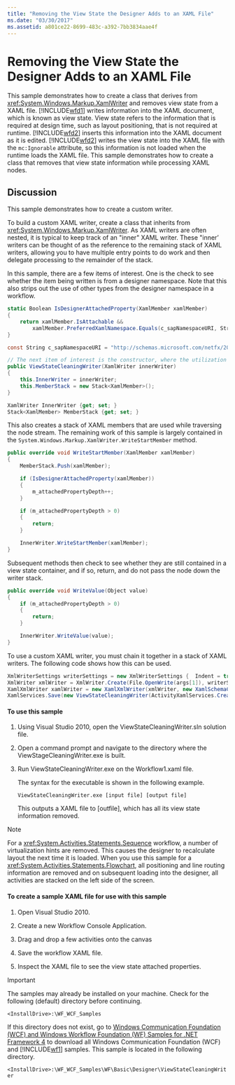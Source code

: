 ```yaml
---
title: "Removing the View State the Designer Adds to an XAML File"
ms.date: "03/30/2017"
ms.assetid: a801ce22-8699-483c-a392-7bb3834aae4f
---
```

# Removing the View State the Designer Adds to an XAML File
This sample demonstrates how to create a class that derives from <xref:System.Windows.Markup.XamlWriter> and removes view state from a XAML file. [!INCLUDE[wfd1](../../../../includes/wfd1-md.md)] writes information into the XAML document, which is known as view state. View state refers to the information that is required at design time, such as layout positioning, that is not required at runtime. [!INCLUDE[wfd2](../../../../includes/wfd2-md.md)] inserts this information into the XAML document as it is edited. [!INCLUDE[wfd2](../../../../includes/wfd2-md.md)] writes the view state into the XAML file with the `mc:Ignorable` attribute, so this information is not loaded when the runtime loads the XAML file. This sample demonstrates how to create a class that removes that view state information while processing XAML nodes.

## Discussion
 This sample demonstrates how to create a custom writer.

 To build a custom XAML writer, create a class that inherits from <xref:System.Windows.Markup.XamlWriter>. As XAML writers are often nested, it is typical to keep track of an "inner" XAML writer. These "inner’ writers can be thought of as the reference to the remaining stack of XAML writers, allowing you to have multiple entry points to do work and then delegate processing to the remainder of the stack.

 In this sample, there are a few items of interest. One is the check to see whether the item being written is from a designer namespace. Note that this also strips out the use of other types from the designer namespace in a workflow.

```csharp
static Boolean IsDesignerAttachedProperty(XamlMember xamlMember)
{
    return xamlMember.IsAttachable &&
        xamlMember.PreferredXamlNamespace.Equals(c_sapNamespaceURI, StringComparison.OrdinalIgnoreCase);
}

const String c_sapNamespaceURI = "http://schemas.microsoft.com/netfx/2009/xaml/activities/presentation";

// The next item of interest is the constructor, where the utilization of the inner XAML writer is seen.
public ViewStateCleaningWriter(XamlWriter innerWriter)
{
    this.InnerWriter = innerWriter;
    this.MemberStack = new Stack<XamlMember>();
}

XamlWriter InnerWriter {get; set; }
Stack<XamlMember> MemberStack {get; set; }
```

 This also creates a stack of XAML members that are used while traversing the node stream. The remaining work of this sample is largely contained in the <!--zz  <xref:System.Windows.Markup.XamlWriter.WriteStartMember%2A>--> `System.Windows.Markup.XamlWriter.WriteStartMember` method.

```csharp
public override void WriteStartMember(XamlMember xamlMember)
{
    MemberStack.Push(xamlMember);

    if (IsDesignerAttachedProperty(xamlMember))
    {
        m_attachedPropertyDepth++;
    }

    if (m_attachedPropertyDepth > 0)
    {
        return;
    }

    InnerWriter.WriteStartMember(xamlMember);
}
```

 Subsequent methods then check to see whether they are still contained in a view state container, and if so, return, and do not pass the node down the writer stack.

```csharp
public override void WriteValue(Object value)
{
    if (m_attachedPropertyDepth > 0)
    {
        return;
    }

    InnerWriter.WriteValue(value);
}
```

 To use a custom XAML writer, you must chain it together in a stack of XAML writers. The following code shows how this can be used.

```csharp
XmlWriterSettings writerSettings = new XmlWriterSettings {  Indent = true };
XmlWriter xmlWriter = XmlWriter.Create(File.OpenWrite(args[1]), writerSettings);
XamlXmlWriter xamlWriter = new XamlXmlWriter(xmlWriter, new XamlSchemaContext());
XamlServices.Save(new ViewStateCleaningWriter(ActivityXamlServices.CreateBuilderWriter(xamlWriter)), ab);
```

#### To use this sample

1. Using Visual Studio 2010, open the ViewStateCleaningWriter.sln solution file.

2. Open a command prompt and navigate to the directory where the ViewStageCleaningWriter.exe is built.

3. Run ViewStateCleaningWriter.exe on the Workflow1.xaml file.

   The syntax for the executable is shown in the following example.

   ```console
   ViewStateCleaningWriter.exe [input file] [output file]
   ```

   This outputs a XAML file to \[outfile], which has all its view state information removed.

> [!NOTE]
> For a <xref:System.Activities.Statements.Sequence> workflow, a number of virtualization hints are removed. This causes the designer to recalculate layout the next time it is loaded. When you use this sample for a <xref:System.Activities.Statements.Flowchart>, all positioning and line routing information are removed and on subsequent loading into the designer, all activities are stacked on the left side of the screen.

#### To create a sample XAML file for use with this sample

1. Open Visual Studio 2010.

2. Create a new Workflow Console Application.

3. Drag and drop a few activities onto the canvas

4. Save the workflow XAML file.

5. Inspect the XAML file to see the view state attached properties.

> [!IMPORTANT]
> The samples may already be installed on your machine. Check for the following (default) directory before continuing.  
>   
> `<InstallDrive>:\WF_WCF_Samples`  
>   
> If this directory does not exist, go to [Windows Communication Foundation (WCF) and Windows Workflow Foundation (WF) Samples for .NET Framework 4](https://go.microsoft.com/fwlink/?LinkId=150780) to download all Windows Communication Foundation (WCF) and [!INCLUDE[wf1](../../../../includes/wf1-md.md)] samples. This sample is located in the following directory.  
>   
> `<InstallDrive>:\WF_WCF_Samples\WF\Basic\Designer\ViewStateCleaningWriter`
